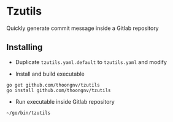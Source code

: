# Tzutils

Quickly generate commit message inside a Gitlab repository

## Installing

* Duplicate `tzutils.yaml.default` to `tzutils.yaml` and modify

* Install and build executable
```
go get github.com/thoongnv/tzutils
go install github.com/thoongnv/tzutils
```

* Run executable inside Gitlab repository
```
~/go/bin/tzutils
```

